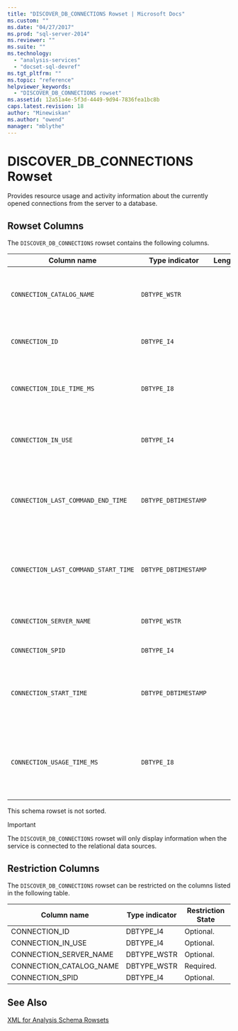 ```yaml
---
title: "DISCOVER_DB_CONNECTIONS Rowset | Microsoft Docs"
ms.custom: ""
ms.date: "04/27/2017"
ms.prod: "sql-server-2014"
ms.reviewer: ""
ms.suite: ""
ms.technology: 
  - "analysis-services"
  - "docset-sql-devref"
ms.tgt_pltfrm: ""
ms.topic: "reference"
helpviewer_keywords: 
  - "DISCOVER_DB_CONNECTIONS rowset"
ms.assetid: 12a51a4e-5f3d-4449-9d94-7836fea1bc8b
caps.latest.revision: 18
author: "Minewiskan"
ms.author: "owend"
manager: "mblythe"
---
```

# DISCOVER_DB_CONNECTIONS Rowset
  Provides resource usage and activity information about the currently opened connections from the server to a database.  
  
## Rowset Columns  
 The `DISCOVER_DB_CONNECTIONS` rowset contains the following columns.  
  
|Column name|Type indicator|Length|Description|  
|-----------------|--------------------|------------|-----------------|  
|`CONNECTION_CATALOG_NAME`|`DBTYPE_WSTR`||The database name of the currently connected database.|  
|`CONNECTION_ID`|`DBTYPE_I4`||A unique number that identifies the connection.|  
|`CONNECTION_IDLE_TIME_MS`|`DBTYPE_I8`||The idle time, in milliseconds, since the start of the connection.|  
|`CONNECTION_IN_USE`|`DBTYPE_I4`||indicates whether the connection is active (1) or idle (0).|  
|`CONNECTION_LAST_COMMAND_END_TIME`|`DBTYPE_DBTIMESTAMP`||The server UTC date and time when the last command finished its execution.|  
|`CONNECTION_LAST_COMMAND_START_TIME`|`DBTYPE_DBTIMESTAMP`||The server UTC date and time when he last command initiated its execution.|  
|`CONNECTION_SERVER_NAME`|`DBTYPE_WSTR`||The name of the currently connected server.|  
|`CONNECTION_SPID`|`DBTYPE_I4`||The session ID.|  
|`CONNECTION_START_TIME`|`DBTYPE_DBTIMESTAMP`||The server UTC date and time when the connection was initiated.|  
|`CONNECTION_USAGE_TIME_MS`|`DBTYPE_I8`||The connection active time, in milliseconds, since the start of the connection.|  
  
 This schema rowset is not sorted.  
  
> [!IMPORTANT]  
>  The `DISCOVER_DB_CONNECTIONS` rowset will only display information when the service is connected to the relational data sources.  
  
## Restriction Columns  
 The `DISCOVER_DB_CONNECTIONS` rowset can be restricted on the columns listed in the following table.  
  
|Column name|Type indicator|Restriction State|  
|-----------------|--------------------|-----------------------|  
|CONNECTION_ID|DBTYPE_I4|Optional.|  
|CONNECTION_IN_USE|DBTYPE_I4|Optional.|  
|CONNECTION_SERVER_NAME|DBTYPE_WSTR|Optional.|  
|CONNECTION_CATALOG_NAME|DBTYPE_WSTR|Required.|  
|CONNECTION_SPID|DBTYPE_I4|Optional.|  
  
## See Also  
 [XML for Analysis Schema Rowsets](../../../2014/analysis-services/dev-guide/xml-for-analysis-schema-rowsets.md)  
  
  